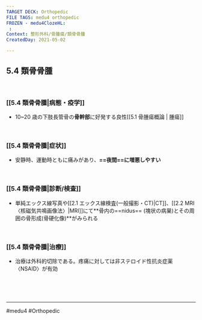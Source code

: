 ```yaml
---
TARGET DECK: Orthopedic
FILE TAGS: medu4 orthopedic
FROZEN - medu4ClozeHL:
 : 
Context: 整形外科/骨腫瘍/類骨骨腫
CreatedDay: 2021-05-02

---
```


## 5.4 類骨骨腫

<br>

### [[5.4 類骨骨腫|病態・疫学]]
* 10~20 歳の下肢長管骨の**骨幹部**に好発する良性[[5.1 骨腫瘍概論 | 腫瘍]]

<br>

### [[5.4 類骨骨腫|症状]]
* 安静時、運動時ともに痛みがあり、**==夜間==に増悪しやすい**
<!--ID: 1619947344695-->


<br>

### [[5.4 類骨骨腫|診断/検査]]
* 単純エックス線写真や[[2.1 エックス線検査(一般撮影・CT)|CT]]、[[2.2 MRI〈核磁気共鳴画像法〉|MRI]]にて**骨内の==nidus==  (塊状の病巣)とその周囲の骨形成(骨硬化像)**がみられる
<!--ID: 1619947344700-->


<br>

### [[5.4 類骨骨腫|治療]]
* 治療は外科的切除である。疼痛に対しては非ステロイド性抗炎症薬〈NSAID〉が有効
 

<br><br><br>

---
#medu4 #Orthopedic
